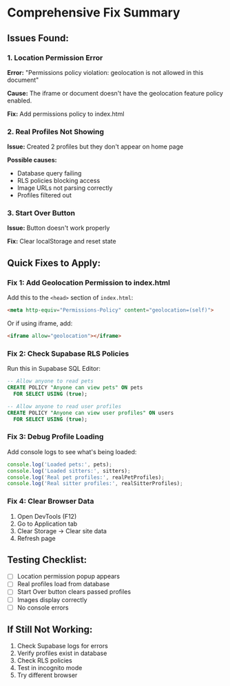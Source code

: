 # Comprehensive Fix Summary

## Issues Found:

### 1. Location Permission Error
**Error:** "Permissions policy violation: geolocation is not allowed in this document"

**Cause:** The iframe or document doesn't have the geolocation feature policy enabled.

**Fix:** Add permissions policy to index.html

### 2. Real Profiles Not Showing
**Issue:** Created 2 profiles but they don't appear on home page

**Possible causes:**
- Database query failing
- RLS policies blocking access
- Image URLs not parsing correctly
- Profiles filtered out

### 3. Start Over Button
**Issue:** Button doesn't work properly

**Fix:** Clear localStorage and reset state

## Quick Fixes to Apply:

### Fix 1: Add Geolocation Permission to index.html

Add this to the `<head>` section of `index.html`:
```html
<meta http-equiv="Permissions-Policy" content="geolocation=(self)">
```

Or if using iframe, add:
```html
<iframe allow="geolocation"></iframe>
```

### Fix 2: Check Supabase RLS Policies

Run this in Supabase SQL Editor:
```sql
-- Allow anyone to read pets
CREATE POLICY "Anyone can view pets" ON pets
  FOR SELECT USING (true);

-- Allow anyone to read user profiles
CREATE POLICY "Anyone can view user profiles" ON users
  FOR SELECT USING (true);
```

### Fix 3: Debug Profile Loading

Add console logs to see what's being loaded:
```typescript
console.log('Loaded pets:', pets);
console.log('Loaded sitters:', sitters);
console.log('Real pet profiles:', realPetProfiles);
console.log('Real sitter profiles:', realSitterProfiles);
```

### Fix 4: Clear Browser Data

1. Open DevTools (F12)
2. Go to Application tab
3. Clear Storage → Clear site data
4. Refresh page

## Testing Checklist:

- [ ] Location permission popup appears
- [ ] Real profiles load from database
- [ ] Start Over button clears passed profiles
- [ ] Images display correctly
- [ ] No console errors

## If Still Not Working:

1. Check Supabase logs for errors
2. Verify profiles exist in database
3. Check RLS policies
4. Test in incognito mode
5. Try different browser
